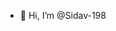 - 👋 Hi, I’m @Sidav-198

<!---
Sidav-198/Sidav-198 is a ✨ special ✨ repository because its `README.md` (this file) appears on your GitHub profile.
You can click the Preview link to take a look at your changes.
--->

